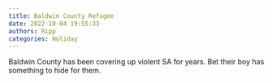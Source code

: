 ```yaml
---
title: Baldwin County Refugee
date: 2022-10-04 19:55:33
authors: Ripp
categories: Holiday
---
```


 Baldwin County has been covering up violent SA for years. Bet their boy has something to hide for them.